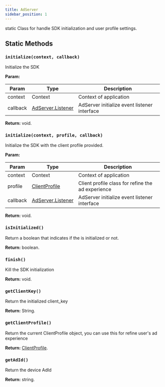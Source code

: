 ```yaml
---
title: AdServer
sidebar_position: 1
---
```


static Class for handle SDK initialization and user profile settings.

## Static Methods

### `initialize(context, callback)`

Initialize the SDK

**Param:**

| Param      | Type                                       | Description                                                                  |
| ---------- | ------------------------------------------ | ---------------------------------------------------------------------------- |
| context    | Context                                    | Context of application                                                       |
| callback   | [AdServer.Listener](../ad_server/listener) | AdServer initialize event listener interface                                 |

**Return:** void.

### `initialize(context, profile, callback)`

Initialize the SDK with the client profile provided.

**Param:**

| Param      | Type                                       | Description                                                                  |
| ---------- | ------------------------------------------ | ---------------------------------------------------------------------------- |
| context    | Context                                    | Context of application                                                       |
| profile    | [ClientProfile](../client_profile)         | Client profile class for refine the ad experience                            |
| callback   | [AdServer.Listener](../ad_server/listener) | AdServer initialize event listener interface                                 |

**Return:** void.

### `isInitialized()`

Return a boolean that indicates if the is initialized or not.

**Return:** boolean.

### `finish()`

Kill the SDK initialization

**Return:** void.

### `getClientKey()`

Return the initialized client_key

**Return:** String.

### `getClientProfile()`

Return the current ClientProfile object,
you can use this for refine user's ad experience

**Return:** [ClientProfile](../client_profile).

### `getAdId()`

Return the device AdId

**Return:** string.
